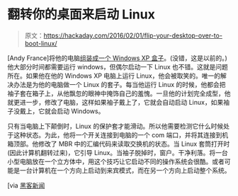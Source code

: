 # 翻转你的桌面来启动 Linux

> 原文：<https://hackaday.com/2016/02/01/flip-your-desktop-over-to-boot-linux/>

[Andy France]将他的电脑[组装成一个 Windows XP 盒子](http://www.mini-itx.com/projects/windowsxpbox/?page=4)。(没错，这是以前的。)他大部分时间都需要运行 windows，但偶尔启动一下 Linux 也不错。这就是问题所在。如果他在他的 Windows XP 电脑上运行 Linux，他会被取笑的。唯一的解决办法是为他的电脑做一个 Linux 的套子。每当他运行 Linux 的时候，他都会把袖子套在箱子上，从他飘忽的眼神中掩饰自己的羞愧。一旦他的计划完全成型，他就更进一步，修改了电脑，这样如果袖子戴上了，它就会自动启动 Linux，如果袖子没戴上，它就会启动 Windows。

只有当电脑上下颠倒时，Linux 的保护套才能滑动。所以他需要检测它什么时候处于这种状态。为此，他将一个开关连接到电脑的一个 com 端口，并将其连接到机箱顶部。他修改了 MBR 中的汇编代码来读取交换机的状态。当 Linux 套筒打开时(因此计算机翻转过来)，它引导 Linux。当袖子脱掉时，窗户。干净利落。将一台小型电脑放在一个立方体中，用这个技巧让它启动不同的操作系统会很酷。或者可能是一台计算机在一个方向上启动到来宾模式，而在另一个方向上启动整个系统。

[via [黑客新闻](https://news.ycombinator.com/item?id=11009558)